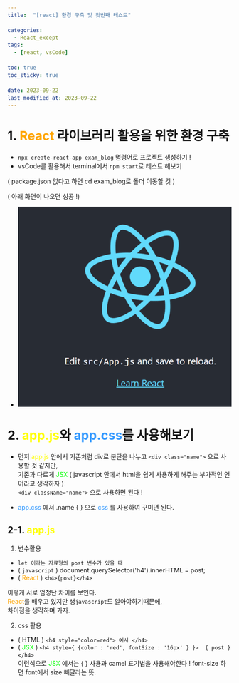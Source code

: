 ```yaml
---
title:  "[react] 환경 구축 및 첫번째 테스트" 

categories:
  - React_except
tags:
  - [react, vsCode]

toc: true
toc_sticky: true

date: 2023-09-22
last_modified_at: 2023-09-22
---
```


# 1. <span style="color:orange">React</span> 라이브러리 활용을 위한 환경 구축

- `npx create-react-app exam_blog` 명령어로 프로젝트 생성하기 !
- vsCode를 활용해서 terminal에서 `npm start`로 테스트 해보기 <br>

( package.json 없다고 하면 cd exam_blog로 폴더 이동할 것 ) <br>

( 아래 화면이 나오면 성공 !) <br>

- ![리액트 시작 화면](../../images/리액트_시작_화면.png)

# 2. <span style="color:yellow">app.js</span>와 <span style="color:#3399FF">app.css</span>를 사용해보기
- 먼저 <span style="color:yellow"> app.js </span> 안에서 기존처럼 div로 분단을 나누고 `<div class="name">` 으로 사용할 것 같지만, <br>
기존과 다르게 <span style="color:#00FF00"> JSX </span> ( javascript 안에서 html을 쉽게 사용하게 해주는 부가적인 언어라고 생각하자 ) <br>
`<div className="name">` 으로 사용하면 된다 !

- <span style="color:#3399FF"> app.css </span> 에서 .name { } 으로 <span style="color:#3399FF"> css </span>를 사용하여 꾸미면 된다.

## 2-1. <span style="color:yellow">app.js</span>

1. 변수활용
- `let 이라는 자료형의 post 변수가 있을 때`
-  ( `javascript` ) document.querySelector('h4').innerHTML = post;
-  ( <span style="color:orange">React</span> ) ` <h4>{post}</h4> ` <br>

이렇게 서로 엄청난 차이를 보인다. <br>
<span style="color:orange">React</span>를 배우고 있지만 생`javascript`도 알아야하기때문에, <br>
차이점을 생각하며 가자.

2. css 활용
- ( HTML ) `<h4 style="color=red"> 예시 </h4>`
- ( <span style="color:#00FF00"> JSX </span> ) `<h4 style={ {color : 'red', fontSize : '16px' } }>  { post } </h4>` <br>
이런식으로 <span style="color:#00FF00"> JSX </span>에서는 { } 사용과 camel 표기법을 사용해야한다 ! font-size 하면 font에서 size 빼달라는 뜻.



